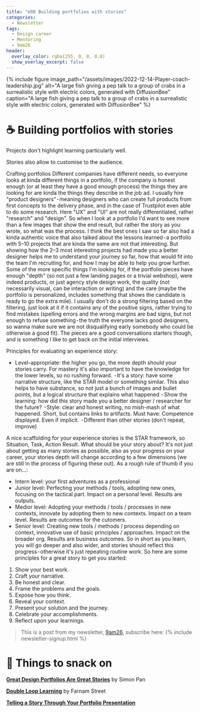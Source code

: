 ```yaml
---
title: "e08 Building portfolios with stories"
categories:
  - Newsletter
tags:
  - Design career
  - Mentoring
  - 9am26
header:
  overlay_color: rgba(255, 0, 0, 0.8)
  show_overlay_excerpt: false
---
```



{% include figure image_path="/assets/images/2022-12-14-Player-coach-leadership.jpg" alt="A large fish giving a pep talk to a group of crabs in a surrealistic style with electric colors, generated with DiffusionBee" caption="A large fish giving a pep talk to a group of crabs in a surrealistic style with electric colors, generated with DiffusionBee" %}

# ☕ Building portfolios with stories

Projects don't highlight learning particularly well.

Stories also allow to customise to the audience.


Crafting portfolios
Different companies have different needs, so everyone looks at kinda different things in a portfolio, if the company is honest enough (or at least they have a good enough process) the things they are looking for are kinda the things they describe in the job ad. I usually hire "product designers" - meaning designers who can create full products from first concepts to the delivery phase, and in the case of Trustpilot even able to do some research. Here "UX" and "UI" are not really differentiated, rather "research" and "design". So when I look at a portfolio I'd want to see more than a few images that show the end result, but rather the story as you wrote, so what was the process. I think the best ones I saw so far also had a kinda authentic voice that also talked about the lessons learned - a portfolio with 5–10 projects that are kinda the same are not that interesting. But showing how the 2–3 most interesting projects had made you a better designer helps me to understand your journey so far, how that would fit into the team I'm recruiting for, and how I may be able to help you grow further. Some of the more specific things I'm looking for, if the portfolio pieces have enough "depth" (so not just a few landing pages or a trivial webshop), were indeed products, or just agency style design work, the quality (not necessarily visual, can be interaction or writing) and the care (maybe the portfolio is personalized, includes something that shows the candidate is ready to go the extra mile). I usually don't do a strong filtering based on the filtering, just look at it if it contains any of the positive signs, rather trying to find mistakes (spelling errors and the wrong margins are bad signs, but not enough to refuse something - the truth the everyone lacks good designers, so wanna make sure we are not disqualifying early somebody who could be otherwise a good fit). The pieces are a good conversations starters though, and is something I like to get back on the initial interviews.

Principles for evaluating an experience story:
- Level-appropriate: the higher you go, the more depth should your stories carry. For mastery it's also important to have the knowledge for the lower levels, so no rushing forward.
 - It's a story: have some narrative structure, like the STAR model or something similar. This also helps to have substance, so not just a bunch of images and bullet points, but a logical structure that explains what happened
 - Show the learning: how did this story made you a better designer / researcher for the future?
 - Style: clear and honest writing, no mish-mash of what happened. Short, but contains links to artifacts.
Must have:
Competence displayed. Even if implicit.
 - Different than other stories (don't repeat, improve)

A nice scaffolding for your experience stories is the STAR framework, so Situation, Task, Action Result.
What should be your story about? It's not just about getting as many stories as possible, also as your progress on your career, your stories depth will change according to a few dimensions (we are still in the process of figuring these out).
As a rough rule of thumb if you are on…:
- Intern level: your first adventures as a professional
- Junior level: Perfecting your methods / tools, adopting new ones, focusing on the tactical part. Impact on a personal level. Results are outputs.
- Medior level: Adopting your methods / tools / processes in new contexts, innovate by adopting them to new contexts. Impact on a team level. Results are outcomes for the cutomers.
- Senior level: Creating new tools / methods / process depending on context, innovative use of basic principles / approaches. Impact on the broader org. Results are business outcomes.
So in short as you learn, you will go deeper and also wider, and stories should reflect this progress - otherwise it's just repeating routine work.
So here are some principles for a great story to get you started:
1. Show your best work.
2. Craft your narrative.
3. Be honest and clear.
4. Frame the problems and the goals.
5. Expose how you think.
6. Reveal your context. 
7. Present your solution and the journey.
8. Celebrate your accomplishments.
9. Reflect upon your learnings.

> This is a post from my newsletter, [9am26](https://polgarp.com/categories/newsletter/), subscribe here:
> {% include newsletter-signup.html %}

# 🍪 Things to snack on

**[Great Design Portfolios Are Great Stories](https://medium.com/interactive-mind/great-design-portfolios-are-great-stories-7bb2617cd7ab)** by Simon Pan

**[Double Loop Learning](https://fs.blog/2018/06/double-loop-learning/)** by Farnam Street

**[Telling a Story Through Your Portfolio Presentation](https://www.uxmatters.com/mt/archives/2019/06/telling-a-story-through-your-portfolio-presentation.php)**
